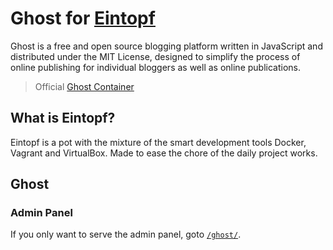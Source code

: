 # Ghost for [Eintopf](https://github.com/mazehall/eintopf)

Ghost is a free and open source blogging platform written in JavaScript and distributed under the MIT License, designed to simplify the process of online publishing for individual bloggers as well as online publications.

> Official [Ghost Container](https://hub.docker.com/_/ghost/)

## What is Eintopf?

Eintopf is a pot with the mixture of the smart development tools Docker, Vagrant and VirtualBox. Made to ease the chore of the daily project works.

## Ghost

### Admin Panel

If you only want to serve the admin panel, goto [`/ghost/`](//ghost.dev:4480/ghost/).